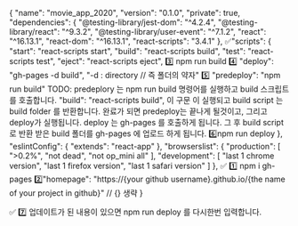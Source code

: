 {
"name": "movie_app_2020",
"version": "0.1.0",
"private": true,
"dependencies": {
"@testing-library/jest-dom": "^4.2.4",
"@testing-library/react": "^9.3.2",
"@testing-library/user-event": "^7.1.2",
"react": "^16.13.1",
"react-dom": "^16.13.1",
"react-scripts": "3.4.1"
},
✅"scripts": {
"start": "react-scripts start",
"build": "react-scripts build",
"test": "react-scripts test",
"eject": "react-scripts eject",
3️⃣ npm run build
4️⃣ "deploy": "gh-pages -d build",
"-d : directory // 즉 폴더의 약자"
5️⃣ "predeploy": "npm run build"
TODO: predeplory 는 npm run build 명령어를 실행하고 build 스크립트를 호출합니다.
"build": "react-scripts build", 이 구문 이 실행되고
build script 는 build folder 를 반환합니다.
완료가 되면 predeploy는 끝나게 될것이고,
그리고 deploy가 실행됩니다.
deploy 는 gh-pages 를 호출하게 됩니다.
그 후 build script 로 반환 받은 build 폴더를 gh-pages 에 업로드 하게 됩니다.
6️⃣npm run deploy
},
"eslintConfig": {
"extends": "react-app"
},
"browserslist": {
"production": [
">0.2%",
"not dead",
"not op_mini all"
],
"development": [
"last 1 chrome version",
"last 1 firefox version",
"last 1 safari version"
]
},
✅
1️⃣ npm i gh-pages
2️⃣"homepage": "https://{your github username}.github.io/{the name of your project in github}" // {} 생략
}

✅
7️⃣
업데이트가 된 내용이 있으면 npm run deploy 를 다시한번 입력합니다.
